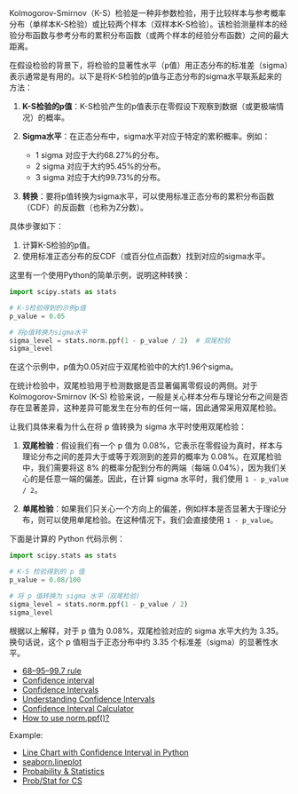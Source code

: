 Kolmogorov-Smirnov（K-S）检验是一种非参数检验，用于比较样本与参考概率分布（单样本K-S检验）或比较两个样本（双样本K-S检验）。该检验测量样本的经验分布函数与参考分布的累积分布函数（或两个样本的经验分布函数）之间的最大距离。

在假设检验的背景下，将检验的显著性水平（p值）用正态分布的标准差（sigma）表示通常是有用的。以下是将K-S检验的p值与正态分布的sigma水平联系起来的方法：

1. **K-S检验的p值**：K-S检验产生的p值表示在零假设下观察到数据（或更极端情况）的概率。

2. **Sigma水平**：在正态分布中，sigma水平对应于特定的累积概率。例如：
   - 1 sigma 对应于大约68.27%的分布。
   - 2 sigma 对应于大约95.45%的分布。
   - 3 sigma 对应于大约99.73%的分布。

3. **转换**：要将p值转换为sigma水平，可以使用标准正态分布的累积分布函数（CDF）的反函数（也称为Z分数）。

具体步骤如下：

1. 计算K-S检验的p值。
2. 使用标准正态分布的反CDF（或百分位点函数）找到对应的sigma水平。

这里有一个使用Python的简单示例，说明这种转换：

```python
import scipy.stats as stats

# K-S检验得到的示例p值
p_value = 0.05

# 将p值转换为sigma水平
sigma_level = stats.norm.ppf(1 - p_value / 2)  # 双尾检验
sigma_level
```

在这个示例中，p值为0.05对应于双尾检验中的大约1.96个sigma。

在统计检验中，双尾检验用于检测数据是否显著偏离零假设的两侧。对于 Kolmogorov-Smirnov (K-S) 检验来说，一般是关心样本分布与理论分布之间是否存在显著差异，这种差异可能发生在分布的任何一端，因此通常采用双尾检验。

让我们具体来看为什么在将 p 值转换为 sigma 水平时使用双尾检验：

1. **双尾检验**：假设我们有一个 p 值为 0.08%，它表示在零假设为真时，样本与理论分布之间的差异大于或等于观测到的差异的概率为 0.08%。在双尾检验中，我们需要将这 8% 的概率分配到分布的两端（每端 0.04%），因为我们关心的是任意一端的偏差。因此，在计算 sigma 水平时，我们使用 `1 - p_value / 2`。

2. **单尾检验**：如果我们只关心一个方向上的偏差，例如样本是否显著大于理论分布，则可以使用单尾检验。在这种情况下，我们会直接使用 `1 - p_value`。

下面是计算的 Python 代码示例：

```python
import scipy.stats as stats

# K-S 检验得到的 p 值
p_value = 0.08/100

# 将 p 值转换为 sigma 水平（双尾检验）
sigma_level = stats.norm.ppf(1 - p_value / 2)
sigma_level
```

根据以上解释，对于 p 值为 0.08%，双尾检验对应的 sigma 水平大约为 3.35。换句话说，这个 p 值相当于正态分布中约 3.35 个标准差（sigma）的显著性水平。

- [68–95–99.7 rule](https://en.wikipedia.org/wiki/68–95–99.7_rule)
- [Confidence interval](https://en.wikipedia.org/wiki/Confidence_interval)
- [Confidence Intervals](https://sphweb.bumc.bu.edu/otlt/mph-modules/bs/bs704_confidence_intervals/bs704_confidence_intervals_print.html)
- [Understanding Confidence Intervals](https://www.scribbr.com/statistics/confidence-interval/)
- [Confidence Interval Calculator](https://www.omnicalculator.com/statistics/confidence-interval)
- [How to use norm.ppf()?](https://stackoverflow.com/questions/60699836/how-to-use-norm-ppf)

Example:

- [Line Chart with Confidence Interval in Python](https://www.pythoncharts.com/python/line-chart-with-confidence-interval/)
- [seaborn.lineplot](https://seaborn.pydata.org/generated/seaborn.lineplot.html)
- [Probability & Statistics](https://www.youtube.com/playlist?list=PLeB45KifGiuHesi4PALNZSYZFhViVGQJK)
- [Prob/Stat for CS](https://www.alextsun.com/prob_stat_cs.html)
